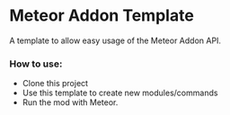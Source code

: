 # Meteor Addon Template

A template to allow easy usage of the Meteor Addon API.

### How to use:

- Clone this project
- Use this template to create new modules/commands
- Run the mod with Meteor.
